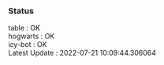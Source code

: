 ### Status


table : OK  
hogwarts : OK  
icy-bot : OK  
Latest Update : 2022-07-21 10:09:44.306064
